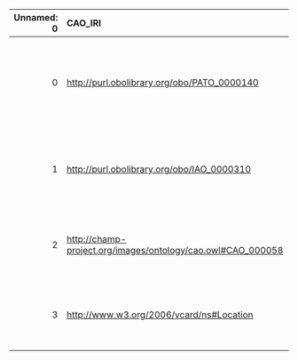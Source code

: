 |   Unnamed: 0 | CAO_IRI                                                     | CAO_DESC                                                                                                           | OFM_IRI                                                  | OFM_DESC                  |
|-------------:|:------------------------------------------------------------|:-------------------------------------------------------------------------------------------------------------------|:---------------------------------------------------------|:--------------------------|
|            0 | http://purl.obolibrary.org/obo/PATO_0000140                 | {'label': 'position (quality)', 'prefLabel': 'position (quality)', 'altLabel': 'position', 'name': 'PATO_0000140'} | http://www.ontologies.com/Ontology3197.owl#Position      | {'name': 'position'}      |
|            1 | http://purl.obolibrary.org/obo/IAO_0000310                  | {'label': 'document', 'prefLabel': 'document', 'altLabel': None, 'name': 'IAO_0000310'}                            | http://www.ontologies.com/Ontology3197.owl#Document      | {'name': 'document'}      |
|            2 | http://champ-project.org/images/ontology/cao.owl#CAO_000058 | {'label': 'Configuration', 'prefLabel': None, 'altLabel': None, 'name': 'CAO_000058'}                              | http://www.ontologies.com/Ontology3197.owl#Configuration | {'name': 'Configuration'} |
|            3 | http://www.w3.org/2006/vcard/ns#Location                    | {'label': 'Location', 'prefLabel': None, 'altLabel': None, 'name': 'Location'}                                     | http://www.ontologies.com/Ontology3197.owl#Location      | {'name': 'Location'}      |